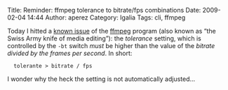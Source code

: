 Title: Reminder: ffmpeg tolerance to bitrate/fps combinations
Date: 2009-02-04 14:44
Author: aperez
Category: Igalia
Tags: cli, ffmpeg

Today I hitted a [known issue][] of the [ffmpeg][] program (also known
as “the Swiss Army knife of media editing”): the *tolerance* setting,
which is controlled by the `-bt` switch *must* be higher than the value
of the *bitrate divided by the frames per second*. In short:

      tolerante > bitrate / fps

I wonder why the heck the setting is not automatically adjusted...

  [known issue]: http://lists.mplayerhq.hu/pipermail/ffmpeg-devel/2008-February/041492.html
  [ffmpeg]: http://ffmpeg.org/

